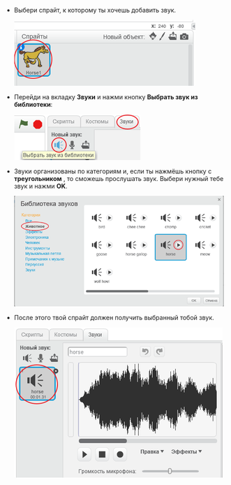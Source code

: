 + Выбери спрайт, к которому ты хочешь добавить звук.
    
    ![screenshot](images/sprite-select.png)

+ Перейди на вкладку **Звуки** и нажми кнопку **Выбрать звук из библиотеки**:
    
    ![screenshot](images/import-sound.png)

+ Звуки организованы по категориям и, если ты нажмёшь кнопку с **треугольником** , то сможешь прослушать звук. Выбери нужный тебе звук и нажми **OK**.
    
    ![screenshot](images/choose-sound.png)

+ После этого твой спрайт должен получить выбранный тобой звук.
    
    ![screenshot](images/sound-imported.png)